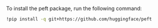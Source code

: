 To install the peft package, run the following command:
```bash
!pip install -q git+https://github.com/huggingface/peft
```